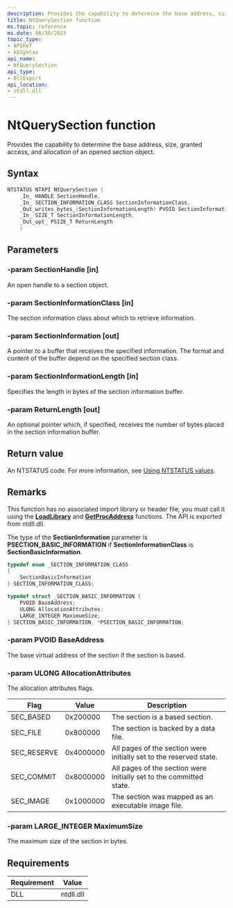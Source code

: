 ```yaml
---
description: Provides the capability to determine the base address, size, granted access, and allocation of an opened section object.
title: NtQuerySection function
ms.topic: reference
ms.date: 08/30/2023
topic_type: 
- APIRef
- kbSyntax
api_name: 
- NtQuerySection
api_type: 
- DllExport
api_location: 
- ntdll.dll
---
```


# NtQuerySection function

Provides the capability to determine the base address, size, granted access, and allocation of an opened section object.

## Syntax

```cpp
NTSTATUS NTAPI NtQuerySection (
    _In_ HANDLE SectionHandle,
    _In_ SECTION_INFORMATION_CLASS SectionInformationClass,
    _Out_writes_bytes_(SectionInformationLength) PVOID SectionInformation,
    _In_ SIZE_T SectionInformationLength,
    _Out_opt_ PSIZE_T ReturnLength
    )
```

## Parameters

### -param SectionHandle [in]

An open handle to a section object.

### -param SectionInformationClass [in]

The section information class about which to retrieve information.

### -param SectionInformation [out]

A pointer to a buffer that receives the specified information.  The format and content of the buffer depend on the specified section class.

### -param SectionInformationLength [in]

Specifies the length in bytes of the section information buffer.

### -param ReturnLength [out]

An optional pointer which, if specified, receives the number of bytes placed in the section information buffer.

## Return value

An NTSTATUS code. For more information, see [Using NTSTATUS values](/windows-hardware/drivers/kernel/using-ntstatus-values).

## Remarks

This function has no associated import library or header file; you must call it using the [**LoadLibrary**](/windows/desktop/api/libloaderapi/nf-libloaderapi-loadlibrarya) and [**GetProcAddress**](/windows/desktop/api/libloaderapi/nf-libloaderapi-getprocaddress) functions. The API is exported from ntdll.dll.


The type of the **SectionInformation** parameter is **PSECTION_BASIC_INFORMATION** if **SectionInformationClass** is **SectionBasicInformation**.

```cpp
typedef enum _SECTION_INFORMATION_CLASS
{
    SectionBasicInformation
} SECTION_INFORMATION_CLASS;

typedef struct _SECTION_BASIC_INFORMATION {
    PVOID BaseAddress;
    ULONG AllocationAttributes;
    LARGE_INTEGER MaximumSize;
} SECTION_BASIC_INFORMATION, *PSECTION_BASIC_INFORMATION;
```
### -param PVOID BaseAddress

The base virtual address of the section if the section is based.

### -param ULONG AllocationAttributes

The allocation attributes flags.

| Flag | Value | Description |
|------|-------|-------------|
| SEC_BASED |  0x200000 | The section is a based section. |
| SEC_FILE | 0x800000 | The section is backed by a data file. |
| SEC_RESERVE | 0x4000000 | All pages of the section were initially set to the reserved state. |
| SEC_COMMIT |  0x8000000 | All pages of the section were initially set to the committed state. |
| SEC_IMAGE | 0x1000000 | The section was mapped as an executable image file. |

### -param LARGE_INTEGER MaximumSize

The maximum size of the section in bytes.


## Requirements

| Requirement | Value |
|-----------------------------------|-------------------------------------------------------------------------------------------------------|
| DLL                   | ntdll.dll              |




 
